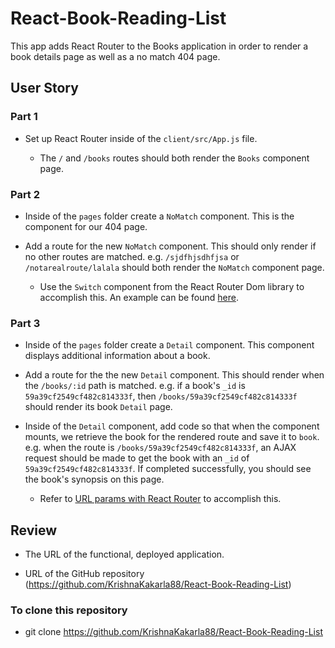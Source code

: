 # React-Book-Reading-List

This app adds React Router to the Books application in order to render a book details page as well as a no match 404 page.

## User Story

### Part 1

* Set up React Router inside of the `client/src/App.js` file.

  * The `/` and `/books` routes should both render the `Books` component page.

### Part 2

* Inside of the `pages` folder create a `NoMatch` component. This is the component for our 404 page.

* Add a route for the new `NoMatch` component. This should only render if no other routes are matched. e.g. `/sjdfhjsdhfjsa` or `/notarealroute/lalala` should both render the `NoMatch` component page. 

  * Use the `Switch` component from the React Router Dom library to accomplish this. An example can be found [here](https://reacttraining.com/react-router/web/example/no-match).

### Part 3

* Inside of the `pages` folder create a `Detail` component. This component displays additional information about a book.

* Add a route for the the new `Detail` component. This should render when the `/books/:id` path is matched. e.g. if a book's `_id` is `59a39cf2549cf482c814333f`, then `/books/59a39cf2549cf482c814333f` should render its book `Detail` page.

* Inside of the `Detail` component, add code so that when the component mounts, we retrieve the book for the rendered route and save it to `book`. e.g. when the route is `/books/59a39cf2549cf482c814333f`, an AJAX request should be made to get the book with an `_id` of `59a39cf2549cf482c814333f`. If completed successfully, you should see the book's synopsis on this page.

  * Refer to [URL params with React Router](https://reacttraining.com/react-router/web/example/url-params) to accomplish this.


## Review

* The URL of the functional, deployed application.

* URL of the GitHub repository (https://github.com/KrishnaKakarla88/React-Book-Reading-List)

### To clone this repository
* git clone https://github.com/KrishnaKakarla88/React-Book-Reading-List